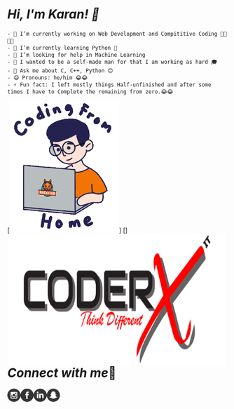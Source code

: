 # *Hi, I'm Karan! 👋*
    - 🔭 I’m currently working on Web Development and Compititive Coding 👨‍💻👨‍💻
    - 🌱 I’m currently learning Python 🐍
    - 🤔 I’m looking for help in Machine Learning
    - 🙌 I wanted to be a self-made man for that I am working as hard 🎓
    - 💬 Ask me about C, C++, Python 😊
    - 😄 Pronouns: he/him 😂😂
    - ⚡ Fun fact: I left mostly things Half-unfinished and after some times I have to Complete the remaining from zero.😂😂

[<img src="/Coding image.gif" height='300' width='250'>]
[<img align="left" src="/CoderxImage.png" width='500' height='300'>]

# *Connect with me*🔗
    
[<img align="left" src="/instagram.png" width='30' height='30'>](https://www.instagram.com/its_karanshx/)
[<img align="left" src="/facebook.png" width='30' height='30'>](https://www.facebook.com/Karansh99)
[<img align="left" src="/linkdin.png" width='30' height='30'>](https://www.linkedin.com/in/karan-sharma-23574a1b9/)
[<img align="left" src="/snapchat.png" width='30' height='30'>](https://accounts.snapchat.com/accounts/snapcodes)
